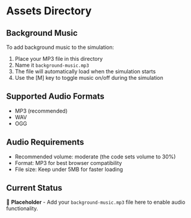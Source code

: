 # Assets Directory

## Background Music

To add background music to the simulation:

1. Place your MP3 file in this directory
2. Name it `background-music.mp3`
3. The file will automatically load when the simulation starts
4. Use the [M] key to toggle music on/off during the simulation

## Supported Audio Formats

- MP3 (recommended)
- WAV
- OGG

## Audio Requirements

- Recommended volume: moderate (the code sets volume to 30%)
- Format: MP3 for best browser compatibility
- File size: Keep under 5MB for faster loading

## Current Status

🔄 **Placeholder** - Add your `background-music.mp3` file here to enable audio functionality.